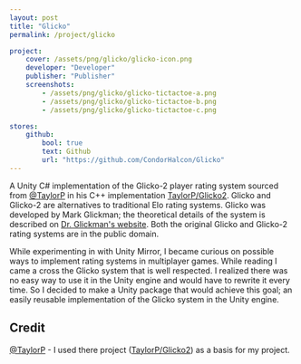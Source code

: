 ```yaml
---
layout: post
title: "Glicko"
permalink: /project/glicko

project:
    cover: /assets/png/glicko/glicko-icon.png
    developer: "Developer"
    publisher: "Publisher"
    screenshots:
        - /assets/png/glicko/glicko-tictactoe-a.png
        - /assets/png/glicko/glicko-tictactoe-b.png
        - /assets/png/glicko/glicko-tictactoe-c.png

stores:
    github:
        bool: true
        text: Github
        url: "https://github.com/CondorHalcon/Glicko"
---
```


A Unity C# implementation of the Glicko-2 player rating system sourced from [@TaylorP](https://github.com/TaylorP) in his C++ implementation [TaylorP/Glicko2](https://github.com/TaylorP/Glicko2). Glicko and Glicko-2 are alternatives to traditional Elo rating systems. Glicko was developed by Mark Glickman; the theoretical details of the system is described on [Dr. Glickman's website](http://www.glicko.net/glicko.html). Both the original Glicko and Glicko-2 rating systems are in the public domain.

While experimenting in with Unity Mirror, I became curious on possible ways to implement rating systems in multiplayer games. While reading I came a cross the Glicko system that is well respected. I realized there was no easy way to use it in the Unity engine and would have to rewrite it every time. So I decided to make a Unity package that would achieve this goal; an easily reusable implementation of the Glicko system in the Unity engine.

## Credit
[@TaylorP](https://github.com/TaylorP) - I used there project ([TaylorP/Glicko2](https://github.com/TaylorP/Glicko2)) as a basis for my project. 